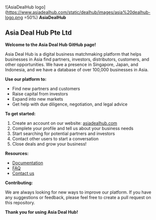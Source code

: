 ![AsiaDealHub logo](https://www.asiadealhub.com/static/dealhub/images/asia%20dealhub-logo.png =50%) **AsiaDealHub**

## Asia Deal Hub Pte Ltd

**Welcome to the Asia Deal Hub GitHub page!**

Asia Deal Hub is a digital business matchmaking platform that helps businesses in Asia find partners, investors, distributors, customers, and other opportunities. We have a presence in Singapore, Japan, and Indonesia, and we have a database of over 100,000 businesses in Asia.

**Use our platform to:**

* Find new partners and customers
* Raise capital from investors
* Expand into new markets
* Get help with due diligence, negotiation, and legal advice

**To get started:**

1. Create an account on our website: [asiadealhub.com](https://asiadealhub.com)
2. Complete your profile and tell us about your business needs
3. Start searching for potential partners and investors
4. Contact other users to start a conversation
5. Close deals and grow your business!

**Resources:**

* [Documentation](https://docs.asiadealhub.com)
* [FAQ](https://asiadealhub.com/faq)
* [Contact us](https://asiadealhub.com/contact)

**Contributing:**

We are always looking for new ways to improve our platform. If you have any suggestions or feedback, please feel free to create a pull request on this repository.

**Thank you for using Asia Deal Hub!**
